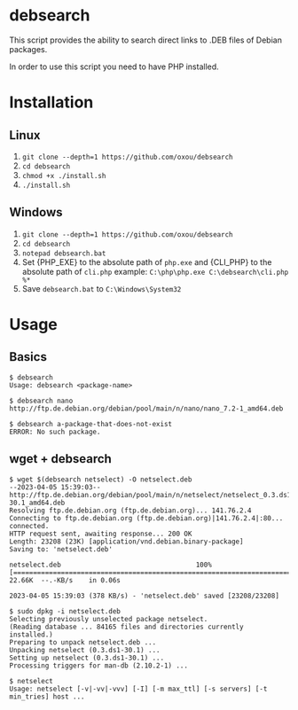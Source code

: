 
# debsearch

This script provides the ability to search direct links to .DEB files of Debian packages.

In order to use this script you need to have PHP installed.

# Installation

## Linux

1. `git clone --depth=1 https://github.com/oxou/debsearch`
2. `cd debsearch`
3. `chmod +x ./install.sh`
4. `./install.sh`

## Windows

1. `git clone --depth=1 https://github.com/oxou/debsearch`
2. `cd debsearch`
3. `notepad debsearch.bat`
4. Set {PHP_EXE} to the absolute path of `php.exe` and {CLI_PHP} to the absolute path of `cli.php` example: `C:\php\php.exe C:\debsearch\cli.php %*`
5. Save `debsearch.bat` to `C:\Windows\System32`

# Usage

## Basics

```
$ debsearch
Usage: debsearch <package-name>

$ debsearch nano
http://ftp.de.debian.org/debian/pool/main/n/nano/nano_7.2-1_amd64.deb

$ debsearch a-package-that-does-not-exist
ERROR: No such package.
```

## wget + debsearch

```
$ wget $(debsearch netselect) -O netselect.deb
--2023-04-05 15:39:03--  http://ftp.de.debian.org/debian/pool/main/n/netselect/netselect_0.3.ds1-30.1_amd64.deb
Resolving ftp.de.debian.org (ftp.de.debian.org)... 141.76.2.4
Connecting to ftp.de.debian.org (ftp.de.debian.org)|141.76.2.4|:80... connected.
HTTP request sent, awaiting response... 200 OK
Length: 23208 (23K) [application/vnd.debian.binary-package]
Saving to: 'netselect.deb'

netselect.deb                                  100%[====================================================================================================>]  22.66K  --.-KB/s    in 0.06s

2023-04-05 15:39:03 (378 KB/s) - 'netselect.deb' saved [23208/23208]

$ sudo dpkg -i netselect.deb
Selecting previously unselected package netselect.
(Reading database ... 84165 files and directories currently installed.)
Preparing to unpack netselect.deb ...
Unpacking netselect (0.3.ds1-30.1) ...
Setting up netselect (0.3.ds1-30.1) ...
Processing triggers for man-db (2.10.2-1) ...

$ netselect
Usage: netselect [-v|-vv|-vvv] [-I] [-m max_ttl] [-s servers] [-t min_tries] host ...
```

